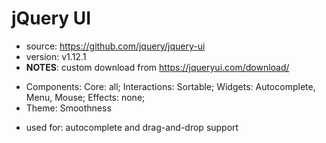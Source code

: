 # jQuery UI

* source: https://github.com/jquery/jquery-ui 
* version: v1.12.1
* __NOTES__: custom download from https://jqueryui.com/download/
 - Components: Core: all; Interactions: Sortable; Widgets: Autocomplete, Menu, Mouse; Effects: none;
 - Theme: Smoothness 
* used for: autocomplete and drag-and-drop support
